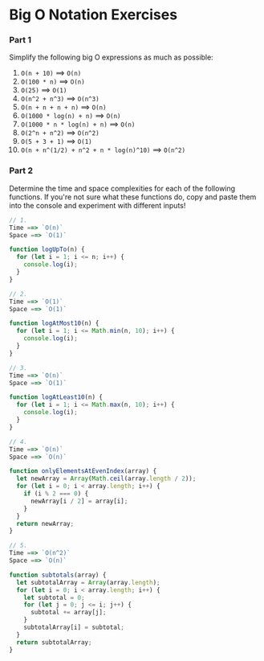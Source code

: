 # Big O Notation Exercises

### Part 1

Simplify the following big O expressions as much as possible:

1. `O(n + 10)` ==> `O(n)`
2. `O(100 * n)` ==> `O(n)`
3. `O(25)` ==> `O(1)`
4. `O(n^2 + n^3)` ==> `O(n^3)`
5. `O(n + n + n + n)` ==> `O(n)`
6. `O(1000 * log(n) + n)` ==> `O(n)`
7. `O(1000 * n * log(n) + n)` ==> `O(n)`
8. `O(2^n + n^2)` ==> `O(n^2)`
9. `O(5 + 3 + 1)` ==> `O(1)`
10. `O(n + n^(1/2) + n^2 + n * log(n)^10)` ==> `O(n^2)`

### Part 2

Determine the time and space complexities for each of the following functions. If you're not sure what these functions do, copy and paste them into the console and experiment with different inputs!

```js
// 1.
Time ==> `O(n)`
Space ==> `O(1)`

function logUpTo(n) {
  for (let i = 1; i <= n; i++) {
    console.log(i);
  }
}

// 2.
Time ==> `O(1)`
Space ==> `O(1)`

function logAtMost10(n) {
  for (let i = 1; i <= Math.min(n, 10); i++) {
    console.log(i);
  }
}

// 3.
Time ==> `O(n)`
Space ==> `O(1)`

function logAtLeast10(n) {
  for (let i = 1; i <= Math.max(n, 10); i++) {
    console.log(i);
  }
}

// 4.
Time ==> `O(n)`
Space ==> `O(n)`

function onlyElementsAtEvenIndex(array) {
  let newArray = Array(Math.ceil(array.length / 2));
  for (let i = 0; i < array.length; i++) {
    if (i % 2 === 0) {
      newArray[i / 2] = array[i];
    }
  }
  return newArray;
}

// 5.
Time ==> `O(n^2)`
Space ==> `O(n)`

function subtotals(array) {
  let subtotalArray = Array(array.length);
  for (let i = 0; i < array.length; i++) {
    let subtotal = 0;
    for (let j = 0; j <= i; j++) {
      subtotal += array[j];
    }
    subtotalArray[i] = subtotal;
  }
  return subtotalArray;
}
```
